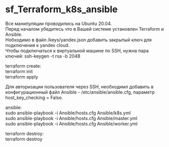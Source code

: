 # sf_Terraform_k8s_ansible  
Все манипуляции проводились на Ubuntu 20.04.  
Перед началом убедитесь что в Вашей системе установлен Terraform и Ansible.  
Нобходимо в файл /keys/yandex.json добавить закрытый ключ для подключения к yandex cloud.  
Чтобы подключаться к виртуальной машине по SSH, нужна пара ключей: ssh-keygen -t rsa -b 2048  


terraform create:  
terraform init  
terraform apply  

Для авторизации пользователя через SSH, необходимл добавить в конфигурационный файл Ansible - /etc/ansible/ansible.cfg, параметр host_key_checking = False.

ansible:  
	sudo ansible-playbook -i Ansible/hosts.cfg Ansible/k8s.yml  
	sudo ansible-playbook -i Ansible/hosts.cfg Ansible/master.yml  
	sudo ansible-playbook -i Ansible/hosts.cfg Ansible/worker.yml  

terraform destroy:  
terraform destroy  

